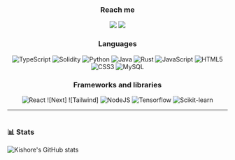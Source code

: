 ### <p align='center'>Reach me</p>
<div align='center'>

[<img src="https://img.shields.io/badge/Twitter-1DA1F2?style=for-the-badge&logo=twitter&logoColor=white" />](https://twitter.com/kishorevb07) [<img src="https://img.shields.io/badge/LinkedIn-0077B5?style=for-the-badge&logo=linkedin&logoColor=white" />](https://www.linkedin.com/in/kishore-vb)
</div>

### <p align='center'>Languages</p>
<div align='center'>
 
![TypeScript](https://img.shields.io/badge/-TypeScript-white?&logo=typescript) ![Solidity](https://img.shields.io/badge/-Solidity-black?&logo=Solidity)  ![Python](https://img.shields.io/badge/-Python-black?&logo=Python) ![Java](https://img.shields.io/badge/-Java-E34A86?&logo=Java) ![Rust](https://img.shields.io/badge/-Rust-black?&logo=Rust)  ![JavaScript](https://img.shields.io/badge/-JavaScript-black?&logo=javascript)  ![HTML5](https://img.shields.io/badge/-HTML5-E34F26?&logo=html5&logoColor=white) ![CSS3](https://img.shields.io/badge/-CSS3-1572B6?&logo=css3) ![MySQL](https://img.shields.io/badge/-MySQL-black?&logo=mysql)

</div>

### <p align='center'>Frameworks and libraries</p>
<div align='center'>

![React](https://img.shields.io/badge/-React-black?&logo=react) ![Next] ![Tailwind] ![NodeJS](https://img.shields.io/badge/-NodeJs-black?&logo=nodejs) ![Tensorflow](https://img.shields.io/badge/-Tensorflow-black?&logo=Tensorflow) ![Scikit-learn](https://img.shields.io/badge/-scikit_learn-white?&logo=scikitlearn)

</div>

<hr>


#
<!--
<details>
 <summary><h3>👨‍💻 Kishore's Coding Journey</h3></summary>
  I didn't have much exposure during my schooling days because I always opted for life science fields. However, after joining university, the COVID-19 pandemic hit, and I was at home most of the time. So, I started to explore various fields outside my domain, and one such field was Computer Science. I found out that I really loved programming and was fascinated with the field of Computer Science, especially with Web3. The concept of decentralization, defi really resonated with me.
-->
### 📊 Stats

![Kishore's GitHub stats](https://github-readme-stats.vercel.app/api?username=kishorevb70&show_icons=true&theme=gruvbox&hide=issues,contribs)

<!-- ![GitHub Streak](https://streak-stats.demolab.com?user=kishorevb70&theme=gruvbox&border_radius=4.5) -->

